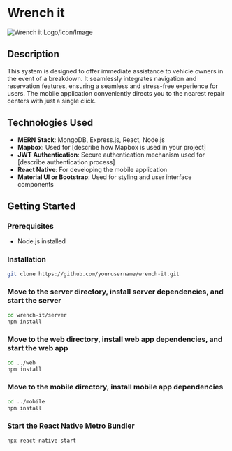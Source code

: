 # Wrench it

![Wrench it Logo/Icon/Image](link_to_your_image)

## Description

This system is designed to offer immediate assistance to vehicle owners in the event of a breakdown. It seamlessly integrates navigation and reservation features, ensuring a seamless and stress-free experience for users. The mobile application conveniently directs you to the nearest repair centers with just a single click.

## Technologies Used

- **MERN Stack**: MongoDB, Express.js, React, Node.js
- **Mapbox**: Used for [describe how Mapbox is used in your project]
- **JWT Authentication**: Secure authentication mechanism used for [describe authentication process]
- **React Native**: For developing the mobile application
- **Material UI or Bootstrap**: Used for styling and user interface components

## Getting Started

### Prerequisites

- Node.js installed

### Installation

```bash
git clone https://github.com/yourusername/wrench-it.git
```

### Move to the server directory, install server dependencies, and start the server

```bash
cd wrench-it/server
npm install
```

### Move to the web directory, install web app dependencies, and start the web app

```bash
cd ../web
npm install
```

### Move to the mobile directory, install mobile app dependencies

```bash
cd ../mobile
npm install
```

### Start the React Native Metro Bundler

```bash
npx react-native start
```
